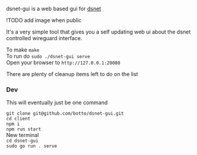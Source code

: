 dsnet-gui is a web based gui for [dsnet](https://github.com/naggie)

!TODO add image when public

It's a very simple tool that gives you a self updating web ui about the dsnet controlled wireguard interface.

To make `make`  
To run do `sudo ./dsnet-gui serve`  
Open your browser to `http://127.0.0.1:20080`  

There are plenty of cleanup items left to do on the list

### Dev

This will eventually just be one command

`git clone git@github.com/botto/dsnet-gui.git`  
`cd client`  
`npm i`  
`npm run start`  
New terminal  
`cd dsnet-gui`  
`sudo go run . serve`  
